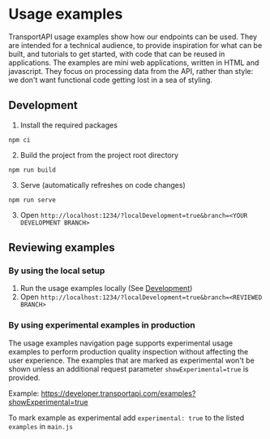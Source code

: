# Usage examples

TransportAPI usage examples show how our endpoints can be used.
They are intended for a technical audience, to provide inspiration for
what can be built, and tutorials to get started, with code that can be
reused in applications.
The examples are mini web applications, written in HTML and javascript.
They focus on processing data from the API, rather than style:
we don't want functional code getting lost in a sea of styling.

## Development

1. Install the required packages
```shell
npm ci
```
2. Build the project from the project root directory
```shell
npm run build
```
3. Serve (automatically refreshes on code changes)
```shell
npm run serve
```

3. Open
`http://localhost:1234/?localDevelopment=true&branch=<YOUR DEVELOPMENT BRANCH>`

## Reviewing examples
### By using the local setup

1. Run the usage examples locally (See [Development](#development))
2. Open `http://localhost:1234/?localDevelopment=true&branch=<REVIEWED BRANCH>`

### By using experimental examples in production

The usage examples navigation page supports experimental usage examples
to perform production quality inspection without affecting the user experience.
The examples that are marked as experimental won't be shown unless an
additional request parameter `showExperimental=true` is provided.

Example:
https://developer.transportapi.com/examples?showExperimental=true

To mark example as experimental add `experimental: true` to the listed
`examples` in `main.js`
